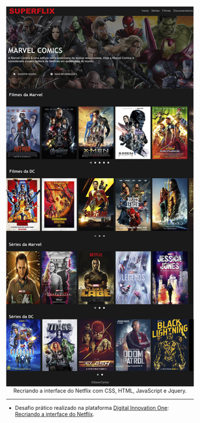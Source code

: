 <p align="center">
  <a href="https://github.com/GeancarlosDEV/CloneNetflix">
    <img 
         src='/img/superflix.png'
         alt="Interface Netflix" 
    />
  </a>
  <br />
  Recriando a interface do Netflix com CSS, HTML, JavaScript e Jquery.
</p>

<hr />

- Desafio prático realizado na plataforma [Digital Innovation One](https://web.digitalinnovation.one/home "Digital Innovation One"): [Recriando a interface do Netflix](https://web.digitalinnovation.one/project/recriando-a-interface-do-netflix/learning/a9150215-27d5-4a2c-8870-b1eb109e257a?back=/track/javascript-game-developer&bootcamp_id=598f2ee3-6af1-4370-a843-2cb9afe2f70f "Recriando a interface do Netflix").
